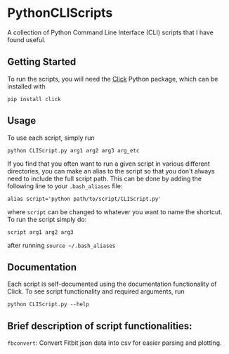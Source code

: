 # PythonCLIScripts

A collection of Python Command Line Interface (CLI) scripts that I have found useful.

## Getting Started

To run the scripts, you will need the [Click](https://click.palletsprojects.com/en/7.x/) Python package, which can be installed with

```
pip install click
```
## Usage

To use each script, simply run

```
python CLIScript.py arg1 arg2 arg3 arg_etc
```

If you find that you often want to run a given script in various different directories, you can make an alias to the script so that you don't always need to include the full script path. This can be done by adding the following line to your `.bash_aliases` file:

```
alias script='python path/to/script/CLIScript.py'
```

where `script` can be changed to whatever you want to name the shortcut. To run the script simply do:

```
script arg1 arg2 arg3
```

after running `source ~/.bash_aliases`

## Documentation

Each script is self-documented using the documentation functionality of Click. To see script functionality and required arguments, run

```
python CLIScript.py --help
```

## Brief description of script functionalities:
`fbconvert`: Convert Fitbit json data into csv for easier parsing and plotting.
